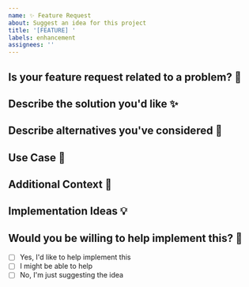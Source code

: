 ```yaml
---
name: ✨ Feature Request
about: Suggest an idea for this project
title: '[FEATURE] '
labels: enhancement
assignees: ''
---
```


## Is your feature request related to a problem? 🤔
<!-- A clear and concise description of what the problem is. Ex. I'm always frustrated when [...] -->

## Describe the solution you'd like ✨
<!-- A clear and concise description of what you want to happen -->

## Describe alternatives you've considered 🔄
<!-- A clear and concise description of any alternative solutions or features you've considered -->

## Use Case 🎯
<!-- How would this feature be used, and who would use it? -->

## Additional Context 📝
<!-- Add any other context or screenshots about the feature request here -->

## Implementation Ideas 💡
<!-- Optional: share your thoughts on how this could be implemented -->

## Would you be willing to help implement this? 🤝
<!-- No pressure, just helps us understand if you'd like to contribute -->
- [ ] Yes, I'd like to help implement this
- [ ] I might be able to help
- [ ] No, I'm just suggesting the idea
